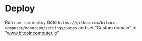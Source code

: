 # Deploy

Run `npm run deploy`
Goto `https://github.com/bitcoin-computer/monorepo/settings/pages` and set "Custom domain" to "www.bitcoincomputer.io"
